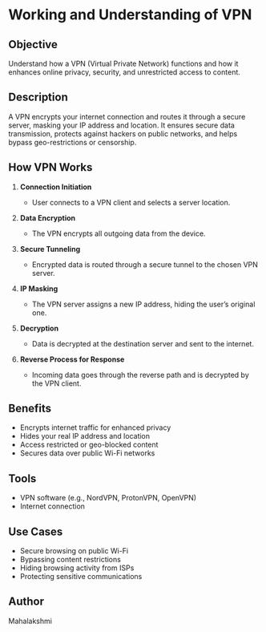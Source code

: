# Working and Understanding of VPN

## Objective
Understand how a VPN (Virtual Private Network) functions and how it enhances online privacy, security, and unrestricted access to content.

## Description
A VPN encrypts your internet connection and routes it through a secure server, masking your IP address and location. It ensures secure data transmission, protects against hackers on public networks, and helps bypass geo-restrictions or censorship.

## How VPN Works

1. **Connection Initiation**
   - User connects to a VPN client and selects a server location.

2. **Data Encryption**
   - The VPN encrypts all outgoing data from the device.

3. **Secure Tunneling**
   - Encrypted data is routed through a secure tunnel to the chosen VPN server.

4. **IP Masking**
   - The VPN server assigns a new IP address, hiding the user’s original one.

5. **Decryption**
   - Data is decrypted at the destination server and sent to the internet.

6. **Reverse Process for Response**
   - Incoming data goes through the reverse path and is decrypted by the VPN client.

## Benefits

- Encrypts internet traffic for enhanced privacy
- Hides your real IP address and location
- Access restricted or geo-blocked content
- Secures data over public Wi-Fi networks

## Tools

- VPN software (e.g., NordVPN, ProtonVPN, OpenVPN)
- Internet connection

## Use Cases

- Secure browsing on public Wi-Fi
- Bypassing content restrictions
- Hiding browsing activity from ISPs
- Protecting sensitive communications

## Author
Mahalakshmi
